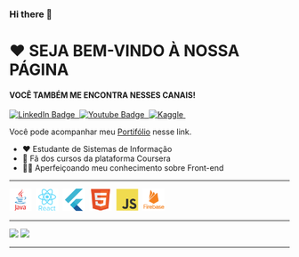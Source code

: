 ### Hi there 👋

# ❤ SEJA BEM-VINDO À NOSSA PÁGINA

#### VOCÊ TAMBÉM ME ENCONTRA NESSES CANAIS!

<div id="badges">
    <a href = "https://www.linkedin.com/in/jefferson-sorreano/"><img src="https://img.shields.io/badge/LinkedIn-blue?style=for-the-badge&logo=linkedin&logoColor=white" alt="LinkedIn Badge" width="20%" height="30"/>&nbsp;
    </a>
    <a href = "https://www.youtube.com/@jeffersonsorreano2653"><img src="https://img.shields.io/badge/YouTube-red?style=for-the-badge&logo=youtube&logoColor=white" alt="Youtube Badge" width="20%" height="30"/>&nbsp;
    </a>
    <a href="https://www.kaggle.com/jeffersonsorreano"><img src="https://img.shields.io/badge/Kaggle-035a7d?style=for-the-badge&logo=kaggle&logoColor=white" alt="Kaggle" width="20%" height="30"/>&nbsp;
    </a>
    <!-- <a href = ""><img src="" alt="Instagram Badge" width="20%" height="30"/>&nbsp;-->
    <!-- <a href = ""><img src="" alt="Facebook Badge" width="20%" height="30"/>&nbsp;-->   
</div>

Você pode acompanhar meu [Portifólio](portifólio) nesse link.

- ❤ Estudante de Sistemas de Informação
- 💙 Fã dos cursos da plataforma Coursera
- 👩‍💻 Aperfeiçoando meu conhecimento sobre Front-end

---

<div>
  <img src="https://github.com/devicons/devicon/blob/master/icons/java/java-original-wordmark.svg" title="Java" alt="Java" width="40" height="40"/>&nbsp;
  <img src="https://github.com/devicons/devicon/blob/master/icons/react/react-original-wordmark.svg" title="React" alt="React" width="40" height="40"/>&nbsp;
  <img src="https://github.com/devicons/devicon/blob/master/icons/flutter/flutter-original.svg" title="Flutter" alt="Flutter" width="40" height="40"/>&nbsp;
  <img src="https://github.com/devicons/devicon/blob/master/icons/html5/html5-original.svg" title="HTML5" alt="HTML" width="40" height="40"/>&nbsp;
  <img src="https://github.com/devicons/devicon/blob/master/icons/javascript/javascript-original.svg" title="JavaScript" alt="JavaScript" width="40" height="40"/>&nbsp;
  <img src="https://github.com/devicons/devicon/blob/master/icons/firebase/firebase-plain-wordmark.svg" title="Firebase" alt="Firebase" width="40" height="40"/>&nbsp;
</div>

---

<div align = "left">
<img height = "200em" src="https://github-readme-stats.vercel.app/api/top-langs/?username=jeffspro&show_icons=true&theme=bear&count_private=true"/>
<img height = "200em" src="https://github-readme-stats.vercel.app/api?username=jeffspro&show_icons=true&show_icons=true&theme=bear&count_private=true" />
</div>

---
<!--
**jeffspro/jeffspro** is a ✨ _special_ ✨ repository because its `README.md` (this file) appears on your GitHub profile.

Here are some ideas to get you started:

- 🔭 I’m currently working on ...
- 🌱 I’m currently learning ...
- 👯 I’m looking to collaborate on ...
- 🤔 I’m looking for help with ...
- 💬 Ask me about ...
- 📫 How to reach me: ...
- 😄 Pronouns: ...
- ⚡ Fun fact: ...
-->
